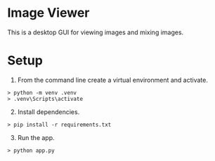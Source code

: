 # Image Viewer
This is a desktop GUI for viewing images and mixing images.

# Setup

1. From the command line create a virtual environment and activate.
```
> python -m venv .venv
> .venv\Scripts\activate
```

2. Install dependencies.
```
> pip install -r requirements.txt
```

3. Run the app.
```
> python app.py
```